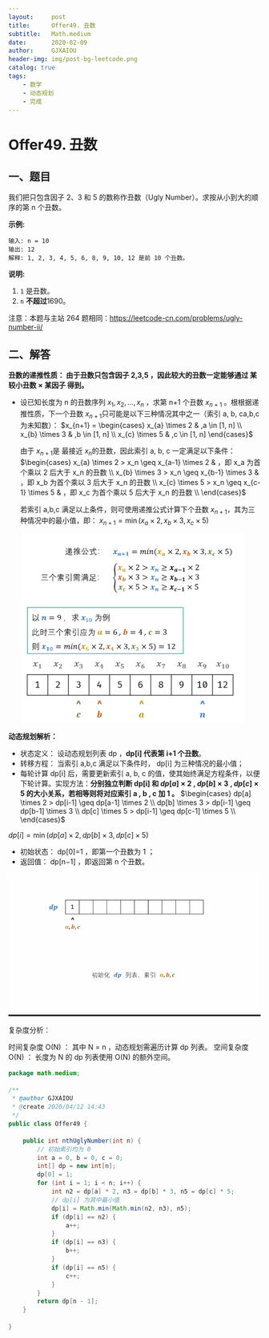 ```yaml
---
layout:     post
title:      Offer49. 丑数
subtitle:   Math.medium
date:       2020-02-09
author:     GJXAIOU
header-img: img/post-bg-leetcode.png
catalog: true
tags:
    - 数学
	- 动态规划
	- 完成
---
```


# Offer49. 丑数

## 一、题目

我们把只包含因子 2、3 和 5 的数称作丑数（Ugly Number）。求按从小到大的顺序的第 n 个丑数。

 

**示例:**

```
输入: n = 10
输出: 12
解释: 1, 2, 3, 4, 5, 6, 8, 9, 10, 12 是前 10 个丑数。
```

**说明:** 

1. `1` 是丑数。
2. `n` **不超过**1690。

注意：本题与主站 264 题相同：https://leetcode-cn.com/problems/ugly-number-ii/

## 二、解答


**丑数的递推性质： 由于丑数只包含因子 2,3,5 ，因此较大的丑数一定能够通过 某较小丑数 × 某因子 得到。**

- 设已知长度为 n 的丑数序列 $x_1, x_2, ... , x_n$ ，求第 n+1 个丑数 $x_{n+1}$  。根根据递推性质，下一个丑数 $x_{n+1}$只可能是以下三种情况其中之一（索引 a, b, ca,b,c 为未知数）：
    $x_{n+1} = \begin{cases} x_{a} \times 2 & ,a \in [1, n] \\ x_{b} \times 3 & ,b \in [1, n] \\ x_{c} \times 5 & ,c \in [1, n] \end{cases}$

    由于 $x_{n+1}$是 最接近 $x_n$的丑数，因此索引 a, b, c 一定满足以下条件：
    $\begin{cases} x_{a} \times 2 > x_n \geq x_{a-1} \times 2 & ，即 x_a 为首个乘以 2 后大于 x_n 的丑数 \\ x_{b} \times 3 > x_n \geq x_{b-1} \times 3 & ，即 x_b 为首个乘以 3 后大于 x_n 的丑数 \\ x_{c} \times 5 > x_n \geq x_{c-1} \times 5 & ，即 x_c 为首个乘以 5 后大于 x_n 的丑数 \\ \end{cases}$

    若索引 a,b,c 满足以上条件，则可使用递推公式计算下个丑数 $x_{n+1}$，其为三种情况中的最小值，即：
    $x_{n+1} = \min(x_{a} \times 2, x_{b} \times 3, x_{c} \times 5)$

    ![image-20200412143602462](Offer49%E4%B8%91%E6%95%B0.resource/image-20200412143602462.png)

**动态规划解析：**

- 状态定义： 设动态规划列表 dp ，**dp[i] 代表第 i+1 个丑数**。
- 转移方程：
    当索引 a,b,c 满足以下条件时， dp[i] 为三种情况的最小值；
- 每轮计算 dp[i] 后，需要更新索引 a, b, c 的值，使其始终满足方程条件，以便下轮计算。实现方法：**分别独立判断 dp[i] 和 $dp[a] \times 2$ , $dp[b] \times 3$ , $dp[c] \times 5$ 的大小关系，若相等则将对应索引 a , b , c 加 1 。**
    $\begin{cases} dp[a] \times 2 > dp[i-1] \geq dp[a-1] \times 2 \\ dp[b] \times 3 > dp[i-1] \geq dp[b-1] \times 3 \\ dp[c] \times 5 > dp[i-1] \geq dp[c-1] \times 5 \\ \end{cases}$
    	


$dp[i] = \min(dp[a] \times 2, dp[b] \times 3, dp[c] \times 5)$


- 初始状态： dp[0]=1 ，即第一个丑数为 1 ；
- 返回值： dp[n−1] ，即返回第 n 个丑数。



![Offer49](Offer49%E4%B8%91%E6%95%B0.resource/Offer49.gif)

复杂度分析：

时间复杂度 O(N) ： 其中 N = n ，动态规划需遍历计算 dp 列表。
空间复杂度 O(N) ： 长度为 N 的 dp 列表使用 O(N) 的额外空间。

```java
package math.medium;

/**
 * @author GJXAIOU
 * @create 2020/04/12 14:43
 */
public class Offer49 {

    public int nthUglyNumber(int n) {
        // 初始索引均为 0
        int a = 0, b = 0, c = 0;
        int[] dp = new int[n];
        dp[0] = 1;
        for (int i = 1; i < n; i++) {
            int n2 = dp[a] * 2, n3 = dp[b] * 3, n5 = dp[c] * 5;
            // dp[i] 为其中最小值
            dp[i] = Math.min(Math.min(n2, n3), n5);
            if (dp[i] == n2) {
                a++;
            }
            if (dp[i] == n3) {
                b++;
            }
            if (dp[i] == n5) {
                c++;
            }
        }
        return dp[n - 1];
    }

}

```

